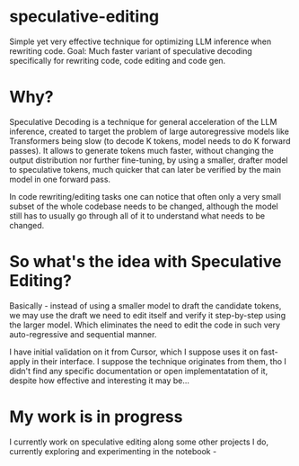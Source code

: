 # speculative-editing
Simple yet very effective technique for optimizing LLM inference when rewriting code. 
Goal: Much faster variant of speculative decoding specifically for rewriting code, code editing and code gen.



# Why?
Speculative Decoding is a technique for general acceleration of the LLM inference, created to target the problem of large autoregressive models like Transformers being slow (to decode K tokens, model needs to do K forward passes).  It allows to generate tokens much faster, without changing the output distribution nor further fine-tuning, by using a smaller, drafter model to speculative tokens, much quicker that can later be verified by the main model in one forward pass.

In code rewriting/editing tasks one can notice that often only a very small subset of the whole codebase needs to be changed, although the model still has to usually go through all of it to understand what needs to be changed.



# So what's the idea with Speculative Editing? 
Basically - instead of using a smaller model to draft the candidate tokens, we may use the draft we need to edit itself and verify it step-by-step using the larger model. Which eliminates the need to edit the code in such very auto-regressive and sequential manner.

I have initial validation on it from Cursor, which I suppose uses it on fast-apply in their interface. I suppose the technique originates from them, tho I didn't find any specific documentation or open implementatation of it, despite how effective and interesting it may be...



# My work is in progress
I currently work on speculative editing along some other projects I do, currently exploring and experimenting in the notebook - 
